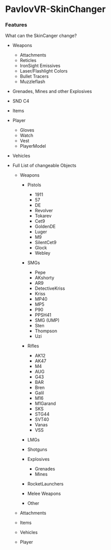 # PavlovVR-SkinChanger



### Features
What can the SkinCanger change?
- Weapons
  - Attachments
  - Reticles
  - IronSight Emissives
  - Laser/Flashlight Colors
  - Bullet Tracers
  - Muzzleflash

- Grenades, Mines and other Explosives

- SND C4

- Items

- Player
  - Gloves
  - Watch
  - Vest
  - PlayerModel

- Vehicles

- Full List of changeable Objects
  - Weapons
    - Pistols
      - 1911
      - 57
      - DE
      - Revolver
      - Tokarev
      - Cet9
      - GoldenDE
      - Luger
      - M9
      - SilentCet9
      - Glock
      - Webley
    
    - SMGs
      - Pepe
      - AKshorty
      - AR9
      - DetectiveKriss
      - Kriss
      - MP40
      - MP5
      - P90
      - PPSH41
      - SMG (UMP)
      - Sten
      - Thompson
      - Uzi
      
    - Rifles
      - AK12
      - AK47
      - M4
      - AUG
      - G43
      - BAR
      - Bren
      - Galil
      - M16
      - M1Garand
      - SKS
      - STG44
      - SVT40
      - Vanas
      - VSS
      
    - LMGs
    - Shotguns
    - Explosives
      - Grenades
      - Mines
    - RocketLaunchers
    - Melee Weapons
    - Other
  
  - Attachments
  
  - Items
  
  - Vehicles
  
  - Player
  
